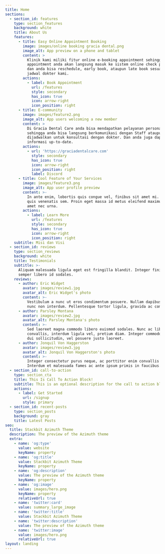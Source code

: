 ```yaml
---
title: Home
sections:
  - section_id: features
    type: section_features
    background: white
    title: About Us
    features:
      - title: Easy Online Appointment Booking
        image: images/online booking gracia dental.png
        image_alt: App preview on a phone and tablet
        content: >
          Klinik kami miliki fitur online e-booking appointment sehingga
          appointment anda akan langsung masuk ke sistem online check point kami
          dan anda bisa reschedule, early book, ataupun late book sesuai dengan
          jadwal dokter kami.
        actions:
          - label: Book Appointment
            url: /features
            style: secondary
            has_icon: true
            icon: arrow-right
            icon_position: right
      - title: E-community
        image: images/feature2.png
        image_alt: App users welcoming a new member
        content: >
          Di Gracia Dental Care anda bisa mendapatkan pelayanan personal
          sehingga anda bisa langsung berkomunikasi dengan Staff ataupun bisa
          dijadwalkan untuk konsultasi dengan dokter. Dan anda juga dapat
          informasi up-to-date. 
        actions:
          - url: 'https://graciadentalcare.com'
            style: secondary
            has_icon: true
            icon: arrow-right
            icon_position: right
            label: Discord
      - title: Cool Feature of Your Services
        image: images/feature3.png
        image_alt: App user profile preview
        content: >-
          In ante enim, lobortis quis congue vel, finibus sit amet mi. Aenean
          quis venenatis sem. Proin eget massa id metus eleifend maximus sit
          amet nec urna.
        actions:
          - label: Learn More
            url: /features
            style: secondary
            has_icon: true
            icon: arrow-right
            icon_position: right
    subtitle: Misi dan Visi
  - section_id: reviews
    type: section_reviews
    background: white
    title: Testimonials
    subtitle: >-
      Aliquam malesuada ligula eget est fringilla blandit. Integer finibus
      semper libero id sodales.
    reviews:
      - author: Eric Widget
        avatar: images/review1.jpg
        avatar_alt: Eric Widget's photo
        content: >-
          Vestibulum a nunc ut eros condimentum posuere. Nullam dapibus quis
          nunc non interdum. Pellentesque tortor ligula, gravida ac commodo eu.
      - author: Parsley Montana
        avatar: images/review2.jpg
        avatar_alt: Parsley Montana's photo
        content: >-
          Sed laoreet magna commodo libero euismod sodales. Nunc ac libero
          convallis, interdum ligula vel, pretium diam. Integer commodo sem at
          dui sollicitudin, vel posuere justo laoreet.
      - author: Jonquil Von Haggerston
        avatar: images/review3.jpg
        avatar_alt: Jonquil Von Haggerston's photo
        content: >-
          Integer consectetur purus neque, ac porttitor enim convallis vitae.
          Interdum et malesuada fames ac ante ipsum primis in faucibus.
  - section_id: call-to-action
    type: section_cta
    title: This Is Call To Action Block!
    subtitle: This is an optional description for the call to action block.
    actions:
      - label: Get Started
        url: /signup
        style: primary
  - section_id: recent-posts
    type: section_posts
    background: gray
    title: Latest Posts
seo:
  title: Stackbit Azimuth Theme
  description: The preview of the Azimuth theme
  extra:
    - name: 'og:type'
      value: website
      keyName: property
    - name: 'og:title'
      value: Stackbit Azimuth Theme
      keyName: property
    - name: 'og:description'
      value: The preview of the Azimuth theme
      keyName: property
    - name: 'og:image'
      value: images/hero.png
      keyName: property
      relativeUrl: true
    - name: 'twitter:card'
      value: summary_large_image
    - name: 'twitter:title'
      value: Stackbit Azimuth Theme
    - name: 'twitter:description'
      value: The preview of the Azimuth theme
    - name: 'twitter:image'
      value: images/hero.png
      relativeUrl: true
layout: landing
---
```

